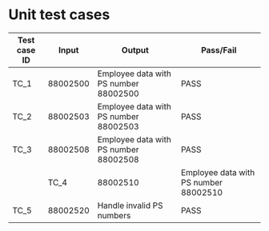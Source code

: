 # Unit test cases

|Test case ID|Input|Output|Pass/Fail|
-----|--------|----------|----------|
|TC_1|88002500|Employee data with PS number 88002500|PASS|
|TC_2|88002503|Employee data with PS number 88002503|PASS|
|TC_3|88002508|Employee data with PS number 88002508|PASS|
||TC_4|88002510|Employee data with PS number 88002510|PASS|
TC_5|88002520|Handle invalid PS numbers|PASS|
